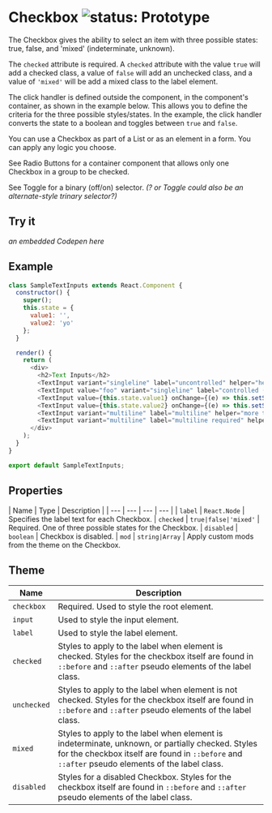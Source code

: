 # Checkbox ![status: Prototype](https://img.shields.io/badge/status-prototype-orange.svg)

The Checkbox gives the ability to select an item with three possible states: true, false, and 'mixed' (indeterminate, unknown).

The `checked` attribute is required. A `checked` attribute with the value `true` will add a checked class, a value of `false` will add an unchecked class, and a value of `'mixed'` will be add a mixed class to the label element.

The click handler is defined outside the component, in the component's container, as shown in the example below. This allows you to define the criteria for the three possible styles/states. In the example, the click handler converts the state to a boolean and toggles between `true` and `false`.

You can use a Checkbox as part of a List or as an element in a form. You can apply any logic you choose.

See Radio Buttons for a container component that allows only one Checkbox in a group to be checked.

See Toggle for a binary (off/on) selector. _(? or Toggle could also be an alternate-style trinary selector?)_

## Try it
_an embedded Codepen here_

## Example

```javascript
class SampleTextInputs extends React.Component {
  constructor() {
    super();
    this.state = {
      value1: '',
      value2: 'yo'
    };
  }

  render() {
    return (
      <div>
        <h2>Text Inputs</h2>
        <TextInput variant="singleline" label="uncontrolled" helper="helper text here" type='text'/>
        <TextInput value="foo" variant="singleline" label="controlled (static)" helper="helper text here" type="text"/>
        <TextInput value={this.state.value1} onChange={(e) => this.setState({ value1: e.currentTarget.value }) } variant="singleline"label="controlled (dynamic)" helper="helper text here" type='text'/>
        <TextInput value={this.state.value2} onChange={(e) => this.setState({ value2: e.currentTarget.value }) } variant="singleline"label="filled (dynamic)" helper="helper text here" type='text'/>
        <TextInput variant="multiline" label="multiline" helper="more text here" type='text'/>
        <TextInput variant="multiline" label="multiline required" helper="required" type='text' required />
      </div>
    );
  }
}

export default SampleTextInputs;
```
## Properties

| Name | Type | Description |
| --- | --- | --- | --- |
| `label` | `React.Node` | Specifies the label text for each Checkbox.
| `checked` | <code>true&#124;false&#124;'mixed'</code> | Required. One of three possible states for the Checkbox.
| `disabled` | `boolean` | Checkbox is disabled.
| `mod` | <code>string&#124;Array<string></code> | Apply custom mods from the theme on the Checkbox.

## Theme

| Name | Description |
| ---  | ----------- |
| `checkbox` | Required. Used to style the root element. |
| `input` | Used to style the input element. |
| `label` | Used to style the label element. |
| `checked` | Styles to apply to the label when element is checked. Styles for the checkbox itself are found in `::before` and `::after` pseudo elements of the label class. |
| `unchecked` | Styles to apply to the label when element is not checked. Styles for the checkbox itself are found in `::before` and `::after` pseudo elements of the label class. |
| `mixed` | Styles to apply to the label when element is indeterminate, unknown, or partially checked. Styles for the checkbox itself are found in `::before` and `::after` pseudo elements of the label class. |
| `disabled` | Styles for a disabled Checkbox. Styles for the checkbox itself are found in `::before` and `::after` pseudo elements of the label class. |
